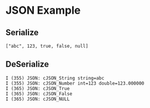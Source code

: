 # JSON Example

## Serialize
```
["abc", 123, true, false, null]
```

## DeSerialize
```
I (355) JSON: cJSON_String string=abc
I (355) JSON: cJSON_Number int=123 double=123.000000
I (365) JSON: cJSON_True
I (365) JSON: cJSON_False
I (365) JSON: cJSON_NULL
```
